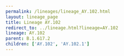 ```yaml
---
permalink: /lineages/lineage_AY.102.html
layout: lineage_page
title: Lineage AY.102
redirect_to: ../lineage.html?lineage=AY.102
lineage: AY.102
parent: B.1.617.2
children: ['AY.102', 'AY.102.1']
---
```

